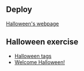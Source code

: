 ## Deploy
[Halloween's webpage](https://rafael2026.github.io/frontend/Halloween)

## Halloween exercise
- [Halloween tags](https://drive.google.com/file/d/1kWFPrT3QJc6tZA58jklfv0KGSSe2TWi1/view)
- [Welcome Halloween!](https://drive.google.com/file/d/1tcMeFmi-HSy_aW85Y3Hn1YlOTADjw-pH/view)